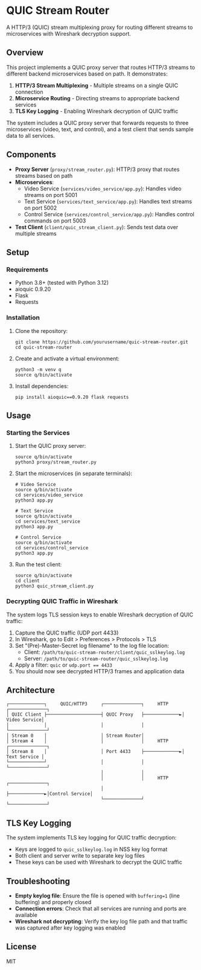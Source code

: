 # QUIC Stream Router

A HTTP/3 (QUIC) stream multiplexing proxy for routing different streams to microservices with Wireshark decryption support.

## Overview

This project implements a QUIC proxy server that routes HTTP/3 streams to different backend microservices based on path. It demonstrates:

1. **HTTP/3 Stream Multiplexing** - Multiple streams on a single QUIC connection
2. **Microservice Routing** - Directing streams to appropriate backend services
3. **TLS Key Logging** - Enabling Wireshark decryption of QUIC traffic

The system includes a QUIC proxy server that forwards requests to three microservices (video, text, and control), and a test client that sends sample data to all services.

## Components

- **Proxy Server** (`proxy/stream_router.py`): HTTP/3 proxy that routes streams based on path
- **Microservices**:
  - Video Service (`services/video_service/app.py`): Handles video streams on port 5001
  - Text Service (`services/text_service/app.py`): Handles text streams on port 5002
  - Control Service (`services/control_service/app.py`): Handles control commands on port 5003
- **Test Client** (`client/quic_stream_client.py`): Sends test data over multiple streams

## Setup

### Requirements

- Python 3.8+ (tested with Python 3.12)
- aioquic 0.9.20
- Flask
- Requests

### Installation

1. Clone the repository:
   ```
   git clone https://github.com/yourusername/quic-stream-router.git
   cd quic-stream-router
   ```

2. Create and activate a virtual environment:
   ```
   python3 -m venv q
   source q/bin/activate
   ```

3. Install dependencies:
   ```
   pip install aioquic==0.9.20 flask requests
   ```

## Usage

### Starting the Services

1. Start the QUIC proxy server:
   ```
   source q/bin/activate
   python3 proxy/stream_router.py
   ```

2. Start the microservices (in separate terminals):
   ```
   # Video Service
   source q/bin/activate
   cd services/video_service
   python3 app.py

   # Text Service
   source q/bin/activate
   cd services/text_service
   python3 app.py

   # Control Service
   source q/bin/activate
   cd services/control_service
   python3 app.py
   ```

3. Run the test client:
   ```
   source q/bin/activate
   cd client
   python3 quic_stream_client.py
   ```

### Decrypting QUIC Traffic in Wireshark

The system logs TLS session keys to enable Wireshark decryption of QUIC traffic:

1. Capture the QUIC traffic (UDP port 4433)
2. In Wireshark, go to Edit > Preferences > Protocols > TLS
3. Set "(Pre)-Master-Secret log filename" to the log file location:
   - Client: `/path/to/quic-stream-router/client/quic_sslkeylog.log`
   - Server: `/path/to/quic-stream-router/quic_sslkeylog.log`
4. Apply a filter: `quic` or `udp.port == 4433`
5. You should now see decrypted HTTP/3 frames and application data

## Architecture

```
┌─────────────┐     QUIC/HTTP3     ┌──────────────┐     HTTP     ┌──────────────┐
│ QUIC Client ├────────────────────┤ QUIC Proxy   ├─────────────►│ Video Service│
│             │                    │              │              └──────────────┘
│ Stream 0    │                    │ Stream Router│
│ Stream 4    │                    │              │     HTTP     ┌──────────────┐
│ Stream 8    │                    │ Port 4433    ├─────────────►│ Text Service │
└─────────────┘                    │              │              └──────────────┘
                                   │              │
                                   │              │     HTTP     ┌──────────────┐
                                   │              ├─────────────►│Control Service│
                                   └──────────────┘              └──────────────┘
```

## TLS Key Logging

The system implements TLS key logging for QUIC traffic decryption:

- Keys are logged to `quic_sslkeylog.log` in NSS key log format
- Both client and server write to separate key log files
- These keys can be used with Wireshark to decrypt the QUIC traffic

## Troubleshooting

- **Empty keylog file**: Ensure the file is opened with `buffering=1` (line buffering) and properly closed
- **Connection errors**: Check that all services are running and ports are available
- **Wireshark not decrypting**: Verify the key log file path and that traffic was captured after key logging was enabled

## License

MIT
